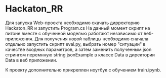 # Hackaton_RR
Для запуска Web-проекта необходимо скачать дирректорию Hackaton_RR и запустить Program.cs
На данный момент скрипт на питоне вместе с обученной моделью работают независимо от веб-приложения. 
Для получения новой таблицы необходимо сначала  отдельно запустить скрипт eval.py, выбрать номер "ситуации" в качестве входных параметров, 
а затем заменить полученным json стрингом перемнную string jsonExample в классе Data в директории Data в веб приложении.

К проекту дополнительно прикреплен ноутбук с обучением train.ipynb.
